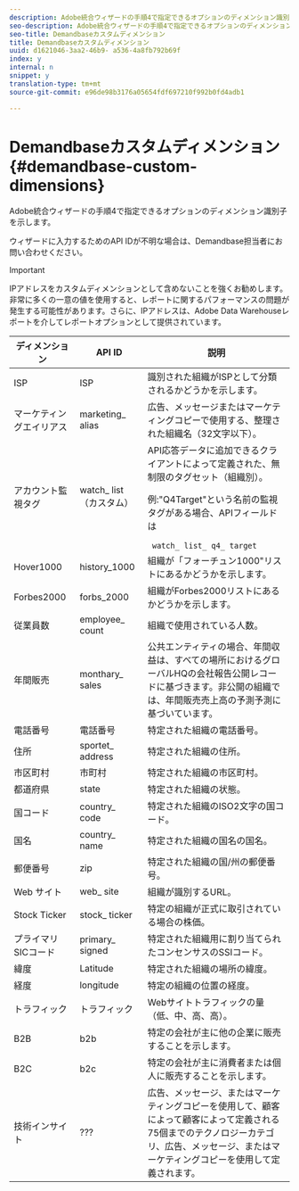 ```yaml
---
description: Adobe統合ウィザードの手順4で指定できるオプションのディメンション識別子を示します。
seo-description: Adobe統合ウィザードの手順4で指定できるオプションのディメンション識別子を示します。
seo-title: Demandbaseカスタムディメンション
title: Demandbaseカスタムディメンション
uuid: d1621046-3aa2-46b9- a536-4a8fb792b69f
index: y
internal: n
snippet: y
translation-type: tm+mt
source-git-commit: e96de98b3176a05654fdf697210f992b0fd4adb1

---
```



# Demandbaseカスタムディメンション{#demandbase-custom-dimensions}

Adobe統合ウィザードの手順4で指定できるオプションのディメンション識別子を示します。

ウィザードに入力するためのAPI IDが不明な場合は、Demandbase担当者にお問い合わせください。

>[!IMPORTANT]
>
>IPアドレスをカスタムディメンションとして含めないことを強くお勧めします。非常に多くの一意の値を使用すると、レポートに関するパフォーマンスの問題が発生する可能性があります。さらに、IPアドレスは、Adobe Data Warehouseレポートを介してレポートオプションとして提供されています。

<table id="table_3B44A18BE5FE45BC83389F89B48D9B97"> 
 <thead> 
  <tr> 
   <th colname="col1" class="entry"> ディメンション </th> 
   <th colname="col2" class="entry"> API ID </th> 
   <th colname="col3" class="entry"> 説明 </th> 
  </tr>
 </thead>
 <tbody> 
  <tr> 
   <td colname="col1"> ISP </td> 
   <td colname="col2"> ISP </td> 
   <td colname="col3"> 識別された組織がISPとして分類されるかどうかを示します。 </td> 
  </tr> 
  <tr> 
   <td colname="col1"> マーケティングエイリアス </td> 
   <td colname="col2"> marketing_ alias </td> 
   <td colname="col3"> 広告、メッセージまたはマーケティングコピーで使用する、整理された組織名（32文字以下）。 </td> 
  </tr> 
  <tr> 
   <td colname="col1"> アカウント監視タグ </td> 
   <td colname="col2"> watch_ list（カスタム） </td> 
   <td colname="col3">API応答データに追加できるクライアントによって定義された、無制限のタグセット（組織別）。 <p><b></b>例:"Q4Target"という名前の監視タグがある場合、APIフィールドは </p> <code> watch_ list_ q4_ target</code> </td> 
  </tr> 
  <tr> 
   <td colname="col1"> Hover1000 </td> 
   <td colname="col2"> history_1000 </td> 
   <td colname="col3"> 組織が「フォーチュン1000"リストにあるかどうかを示します。 </td> 
  </tr> 
  <tr> 
   <td colname="col1"> Forbes2000 </td> 
   <td colname="col2"> forbs_2000 </td> 
   <td colname="col3"> 組織がForbes2000リストにあるかどうかを示します。 </td> 
  </tr> 
  <tr> 
   <td colname="col1"> 従業員数 </td> 
   <td colname="col2"> employee_ count </td> 
   <td colname="col3"> 組織で使用されている人数。 </td> 
  </tr> 
  <tr> 
   <td colname="col1"> 年間販売 </td> 
   <td colname="col2"> monthary_ sales </td> 
   <td colname="col3"> 公共エンティティの場合、年間収益は、すべての場所におけるグローバルHQの会社報告公開レコードに基づきます。非公開の組織では、年間販売売上高の予測予測に基づいています。 </td> 
  </tr> 
  <tr> 
   <td colname="col1"> 電話番号 </td> 
   <td colname="col2"> 電話番号 </td> 
   <td colname="col3"> 特定された組織の電話番号。 </td> 
  </tr> 
  <tr> 
   <td colname="col1"> 住所 </td> 
   <td colname="col2"> sportet_ address </td> 
   <td colname="col3"> 特定された組織の住所。 </td> 
  </tr> 
  <tr> 
   <td colname="col1"> 市区町村 </td> 
   <td colname="col2"> 市町村 </td> 
   <td colname="col3"> 特定された組織の市区町村。 </td> 
  </tr> 
  <tr> 
   <td colname="col1"> 都道府県 </td> 
   <td colname="col2"> state </td> 
   <td colname="col3"> 特定された組織の状態。 </td> 
  </tr> 
  <tr> 
   <td colname="col1"> 国コード </td> 
   <td colname="col2"> country_ code </td> 
   <td colname="col3"> 特定された組織のISO2文字の国コード。 </td> 
  </tr> 
  <tr> 
   <td colname="col1"> 国名 </td> 
   <td colname="col2"> country_ name </td> 
   <td colname="col3"> 特定された組織の国名の国名。 </td> 
  </tr> 
  <tr> 
   <td colname="col1"> 郵便番号 </td> 
   <td colname="col2"> zip </td> 
   <td colname="col3"> 特定された組織の国/州の郵便番号。 </td> 
  </tr> 
  <tr> 
   <td colname="col1"> Web サイト </td> 
   <td colname="col2"> web_ site </td> 
   <td colname="col3"> 組織が識別するURL。 </td> 
  </tr> 
  <tr> 
   <td colname="col1"> Stock Ticker </td> 
   <td colname="col2"> stock_ ticker </td> 
   <td colname="col3"> 特定の組織が正式に取引されている場合の株価。 </td> 
  </tr> 
  <tr> 
   <td colname="col1"> プライマリSICコード </td> 
   <td colname="col2"> primary_ signed </td> 
   <td colname="col3"> 特定された組織用に割り当てられたコンセンサスのSSIコード。 </td> 
  </tr> 
  <tr> 
   <td colname="col1"> 緯度 </td> 
   <td colname="col2"> Latitude </td> 
   <td colname="col3"> 特定された組織の場所の緯度。 </td> 
  </tr> 
  <tr> 
   <td colname="col1"> 経度 </td> 
   <td colname="col2"> longitude </td> 
   <td colname="col3"> 特定の組織の位置の経度。 </td> 
  </tr> 
  <tr> 
   <td colname="col1"> トラフィック </td> 
   <td colname="col2"> トラフィック </td> 
   <td colname="col3"> Webサイトトラフィックの量（低、中、高、高）。 </td> 
  </tr> 
  <tr> 
   <td colname="col1"> B2B </td> 
   <td colname="col2"> b2b </td> 
   <td colname="col3"> 特定の会社が主に他の企業に販売することを示します。 </td> 
  </tr> 
  <tr> 
   <td colname="col1"> B2C </td> 
   <td colname="col2"> b2c </td> 
   <td colname="col3"> 特定の会社が主に消費者または個人に販売することを示します。 </td> 
  </tr> 
  <tr> 
   <td colname="col1"> 技術インサイト </td> 
   <td colname="col2"> ??? </td> 
   <td colname="col3"> 広告、メッセージ、またはマーケティングコピーを使用して、顧客によって顧客によって定義される75個までのテクノロジーカテゴリ、広告、メッセージ、またはマーケティングコピーを使用して定義されます。 </td> 
  </tr> 
 </tbody> 
</table>

